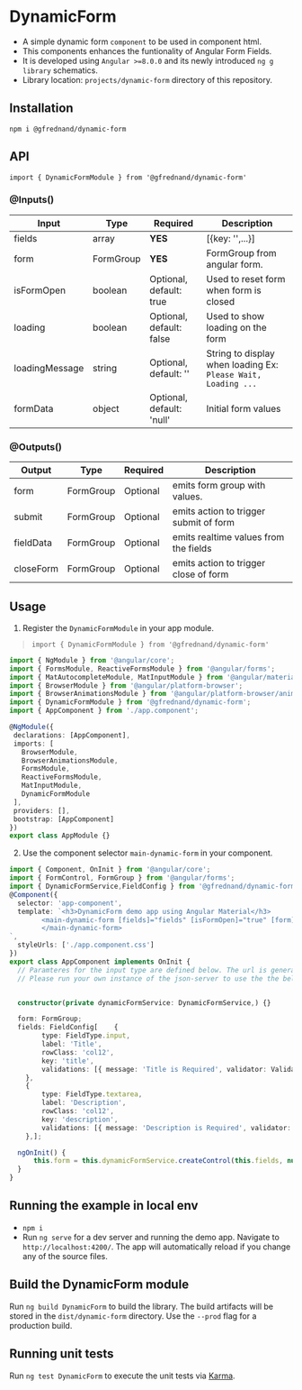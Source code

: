 # DynamicForm

* A simple dynamic form `component` to be used in component html.
* This components enhances the funtionality of Angular Form Fields.
* It is developed using `Angular >=8.0.0` and its newly introduced `ng g library` schematics.
* Library location: `projects/dynamic-form` directory of this repository.

## Installation

`npm i @gfrednand/dynamic-form`

## API

`import { DynamicFormModule } from '@gfrednand/dynamic-form'`<br>

### @Inputs()

| Input            | Type    | Required                   | Description                                                                                               |
| ---------------- | ------- | -------------------------- | --------------------------------------------------------------------------------------------------------- |
| fields           | array   | **YES**                    | [{key: '',...}]                                                                                           |
| form             |FormGroup| **YES**                    | FormGroup from angular form.                                                                              |
| isFormOpen       | boolean | Optional, default: true    | Used to reset form when form is closed                                                                    |
| loading          | boolean | Optional, default: false   | Used to show loading on the form                                                                          |
| loadingMessage   | string  | Optional, default: ''      | String to display when loading Ex: `Please Wait, Loading ...`                                             |
| formData         | object  | Optional, default: 'null'  | Initial form values                                                                                       |

### @Outputs()

| Output           | Type       | Required | Description                                            |
| ---------------- | ---------- | -------- | ------------------------------------------------------ |
| form             | FormGroup  | Optional | emits form group with values.                          |
| submit           | FormGroup  | Optional | emits action to trigger submit of form                 |
| fieldData        | FormGroup  | Optional | emits realtime values from the fields                  |
| closeForm        | FormGroup  | Optional | emits action to trigger close of form                  |

## Usage

1) Register the `DynamicFormModule` in your app module.
 > `import { DynamicFormModule } from '@gfrednand/dynamic-form'`

 ```typescript
import { NgModule } from '@angular/core';
import { FormsModule, ReactiveFormsModule } from '@angular/forms';
import { MatAutocompleteModule, MatInputModule } from '@angular/material';
import { BrowserModule } from '@angular/platform-browser';
import { BrowserAnimationsModule } from '@angular/platform-browser/animations';
import { DynamicFormModule } from '@gfrednand/dynamic-form';
import { AppComponent } from './app.component';

@NgModule({
  declarations: [AppComponent],
  imports: [
    BrowserModule,
    BrowserAnimationsModule,
    FormsModule,
    ReactiveFormsModule,
    MatInputModule,
    DynamicFormModule
  ],
  providers: [],
  bootstrap: [AppComponent]
})
export class AppModule {}
 ```

 2) Use the component selector `main-dynamic-form` in your component.

```typescript
import { Component, OnInit } from '@angular/core';
import { FormControl, FormGroup } from '@angular/forms';
import { DynamicFormService,FieldConfig } from '@gfrednand/dynamic-form';
@Component({
  selector: 'app-component',
  template: `<h3>DynamicForm demo app using Angular Material</h3>
        <main-dynamic-form [fields]="fields" [isFormOpen]="true" [form]="form" (submit)="submitForm($event)">
        </main-dynamic-form>
`,
  styleUrls: ['./app.component.css']
})
export class AppComponent implements OnInit {
  // Paramteres for the input type are defined below. The url is generated using `json-server`.
  // Please run your own instance of the json-server to use the the below url.


  constructor(private dynamicFormService: DynamicFormService,) {}

  form: FormGroup;
  fields: FieldConfig[    {
        type: FieldType.input,
        label: 'Title',
        rowClass: 'col12',
        key: 'title',
        validations: [{ message: 'Title is Required', validator: Validators.required, name: 'required', }],
    },
    {
        type: FieldType.textarea,
        label: 'Description',
        rowClass: 'col12',
        key: 'description',
        validations: [{ message: 'Description is Required', validator: Validators.required, name: 'required', }],
    },];

  ngOnInit() {
      this.form = this.dynamicFormService.createControl(this.fields, null);
  }
}
```

## Running the example in local env

* `npm i`
* Run `ng serve` for a dev server and running the demo app. Navigate to `http://localhost:4200/`. The app will automatically reload if you change any of the source files.

## Build the DynamicForm module

Run `ng build DynamicForm` to build the library. The build artifacts will be stored in the `dist/dynamic-form` directory. Use the `--prod` flag for a production build.

## Running unit tests

Run `ng test DynamicForm` to execute the unit tests via [Karma](https://karma-runner.github.io).

